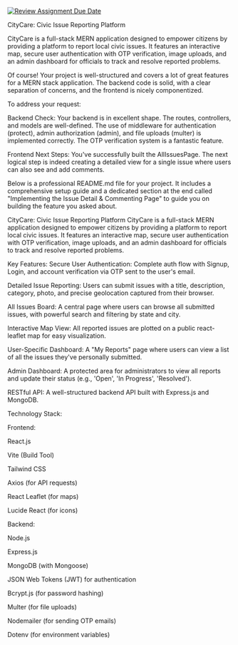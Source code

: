 [![Review Assignment Due Date](https://classroom.github.com/assets/deadline-readme-button-22041afd0340ce965d47ae6ef1cefeee28c7c493a6346c4f15d667ab976d596c.svg)](https://classroom.github.com/a/-4qwuWit)


CityCare: Civic Issue Reporting Platform

CityCare is a full-stack MERN application designed to empower citizens by providing a platform to report local civic issues. It features an interactive map, secure user authentication with OTP verification, image uploads, and an admin dashboard for officials to track and resolve reported problems.

Of course! Your project is well-structured and covers a lot of great features for a MERN stack application. The backend code is solid, with a clear separation of concerns, and the frontend is nicely componentized.

To address your request:

Backend Check: Your backend is in excellent shape. The routes, controllers, and models are well-defined. The use of middleware for authentication (protect), admin authorization (admin), and file uploads (multer) is implemented correctly. The OTP verification system is a fantastic feature.

Frontend Next Steps: You've successfully built the AllIssuesPage. The next logical step is indeed creating a detailed view for a single issue where users can also see and add comments.

Below is a professional README.md file for your project. It includes a comprehensive setup guide and a dedicated section at the end called "Implementing the Issue Detail & Commenting Page" to guide you on building the feature you asked about.

CityCare: Civic Issue Reporting Platform
CityCare is a full-stack MERN application designed to empower citizens by providing a platform to report local civic issues. It features an interactive map, secure user authentication with OTP verification, image uploads, and an admin dashboard for officials to track and resolve reported problems.

Key Features:
Secure User Authentication: Complete auth flow with Signup, Login, and account verification via OTP sent to the user's email.

Detailed Issue Reporting: Users can submit issues with a title, description, category, photo, and precise geolocation captured from their browser.

All Issues Board: A central page where users can browse all submitted issues, with powerful search and filtering by state and city.

Interactive Map View: All reported issues are plotted on a public react-leaflet map for easy visualization.

User-Specific Dashboard: A "My Reports" page where users can view a list of all the issues they've personally submitted.

Admin Dashboard: A protected area for administrators to view all reports and update their status (e.g., 'Open', 'In Progress', 'Resolved').

RESTful API: A well-structured backend API built with Express.js and MongoDB.

Technology Stack:

Frontend:

React.js

Vite (Build Tool)

Tailwind CSS

Axios (for API requests)

React Leaflet (for maps)

Lucide React (for icons)

Backend:

Node.js

Express.js

MongoDB (with Mongoose)

JSON Web Tokens (JWT) for authentication

Bcrypt.js (for password hashing)

Multer (for file uploads)

Nodemailer (for sending OTP emails)

Dotenv (for environment variables)


